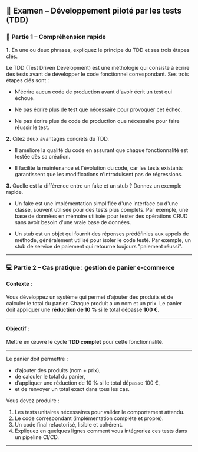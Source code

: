 ## 🧩 **Examen – Développement piloté par les tests (TDD)**

### 🧠 **Partie 1 – Compréhension rapide**

**1.** En une ou deux phrases, expliquez le principe du TDD et ses trois étapes clés.

Le TDD (Test Driven Development) est une méthologie qui consiste à écrire des tests avant de développer le code fonctionnel correspondant. Ses trois étapes clés sont :

  - N'écrire aucun code de production avant d'avoir écrit un test qui échoue.

  - Ne pas écrire plus de test que nécessaire pour provoquer cet échec.

  - Ne pas écrire plus de code de production que nécessaire pour faire réussir le test.


**2.** Citez deux avantages concrets du TDD.

  - Il améliore la qualité du code en assurant que chaque fonctionnalité est testée dès sa création.

  - Il facilite la maintenance et l'évolution du code, car les tests existants garantissent que les modifications n'introduisent pas de régressions.

**3.** Quelle est la différence entre un fake et un stub ? Donnez un exemple rapide.

  - Un fake est une implémentation simplifiée d'une interface ou d'une classe, souvent utilisée pour des tests plus complets. Par exemple, une base de données en mémoire utilisée pour tester des opérations CRUD sans avoir besoin d'une vraie base de données.

  - Un stub est un objet qui fournit des réponses prédéfinies aux appels de méthode, généralement utilisé pour isoler le code testé. Par exemple, un stub de service de paiement qui retourne toujours "paiement réussi".

---

### 💻 **Partie 2 – Cas pratique : gestion de panier e-commerce**

#### **Contexte :**

Vous développez un système qui permet d’ajouter des produits et de calculer le total du panier.
Chaque produit a un nom et un prix. Le panier doit appliquer une **réduction de 10 %** si le total dépasse **100 €**.

---

#### **Objectif :**

Mettre en œuvre le cycle **TDD complet** pour cette fonctionnalité.

---


Le panier doit permettre :

- d’ajouter des produits (nom + prix),
- de calculer le total du panier,
- d’appliquer une réduction de 10 % si le total dépasse 100 €,
- et de renvoyer un total exact dans tous les cas.

Vous devez produire :

1. Les tests unitaires nécessaires pour valider le comportement attendu.
2. Le code correspondant (implémentation complète et propre).
3. Un code final refactorisé, lisible et cohérent.
4. Expliquez en quelques lignes comment vous intégreriez ces tests dans un pipeline CI/CD.

---